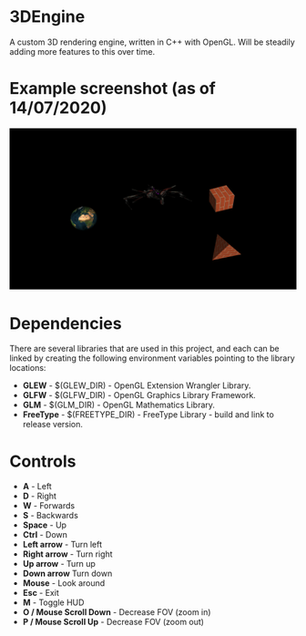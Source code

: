 # 3DEngine
A custom 3D rendering engine, written in C++ with OpenGL. Will be steadily adding more features to this over time.

# Example screenshot (as of 14/07/2020)
![](example.png)

# Dependencies
There are several libraries that are used in this project, and each can be linked by creating the following environment variables pointing to the library locations:
- **GLEW** - $(GLEW_DIR) - OpenGL Extension Wrangler Library.
- **GLFW** - $(GLFW_DIR) - OpenGL Graphics Library Framework.
- **GLM** - $(GLM_DIR) - OpenGL Mathematics Library.
- **FreeType** - $(FREETYPE_DIR) - FreeType Library - build and link to release version.

# Controls
- **A** - Left
- **D** - Right
- **W** - Forwards
- **S** - Backwards
- **Space** - Up
- **Ctrl** - Down
- **Left arrow** - Turn left
- **Right arrow** - Turn right
- **Up arrow** - Turn up
- **Down arrow** Turn down
- **Mouse** - Look around
- **Esc** - Exit
- **M** - Toggle HUD
- **O / Mouse Scroll Down** - Decrease FOV (zoom in)
- **P / Mouse Scroll Up** - Decrease FOV (zoom out)
